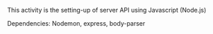 This activity is the setting-up of server API using Javascript (Node.js)

Dependencies: Nodemon, express, body-parser

